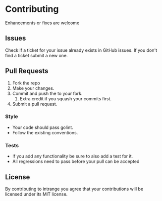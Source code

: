 # Contributing
Enhancements or fixes are welcome

## Issues
Check if a ticket for your issue already exists in GitHub issues. If you don't
find a ticket submit a new one.

## Pull Requests
1. Fork the repo
1. Make your changes.
1. Commit and push the to your fork.
    1. Extra credit if you squash your commits first.
1. Submit a pull request.

### Style
- Your code should pass golint.
- Follow the existing conventions.

### Tests
- If you add any functionality be sure to also add a test for it.
- All regressions need to pass before your pull can be accepted

## License
By contributing to intrange you agree that your contributions will be
licensed under its MIT license.
